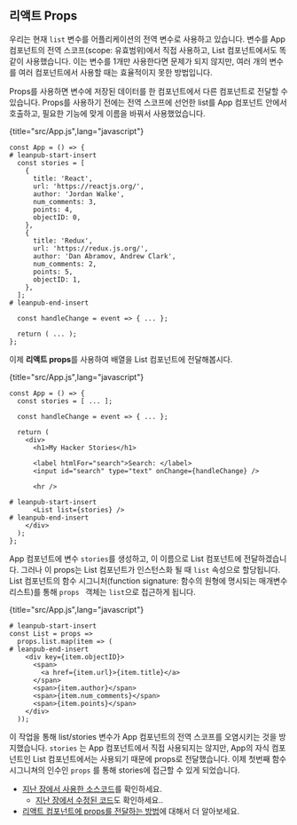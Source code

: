## 리액트 Props

우리는 현재 `list` 변수를 어플리케이션의 전역 변수로 사용하고 있습니다. 변수를 App 컴포넌트의 전역 스코프(scope: 유효범위)에서 직접 사용하고, List 컴포넌트에서도 똑같이 사용했습니다. 이는 변수를 1개만 사용한다면 문제가 되지 않지만, 여러 개의 변수를 여러 컴포넌트에서 사용할 때는 효율적이지 못한 방법입니다.

Props를 사용하면 변수에 저장된 데이터를 한 컴포넌트에서 다른 컴포넌트로 전달할 수 있습니다. Props를 사용하기 전에는 전역 스코프에 선언한 list를 App 컴포넌트 안에서 호출하고, 필요한 기능에 맞게 이름을 바꿔서 사용했었습니다.

{title="src/App.js",lang="javascript"}
~~~~~~~
const App = () => {
# leanpub-start-insert
  const stories = [
    {
      title: 'React',
      url: 'https://reactjs.org/',
      author: 'Jordan Walke',
      num_comments: 3,
      points: 4,
      objectID: 0,
    },
    {
      title: 'Redux',
      url: 'https://redux.js.org/',
      author: 'Dan Abramov, Andrew Clark',
      num_comments: 2,
      points: 5,
      objectID: 1,
    },
  ];
# leanpub-end-insert

  const handleChange = event => { ... };

  return ( ... );
};
~~~~~~~

이제 **리액트 props**를 사용하여 배열을 List 컴포넌트에 전달해봅시다.

{title="src/App.js",lang="javascript"}
~~~~~~~
const App = () => {
  const stories = [ ... ];

  const handleChange = event => { ... };

  return (
    <div>
      <h1>My Hacker Stories</h1>

      <label htmlFor="search">Search: </label>
      <input id="search" type="text" onChange={handleChange} />

      <hr />

# leanpub-start-insert
      <List list={stories} />
# leanpub-end-insert
    </div>
  );
};
~~~~~~~

App 컴포넌트에 변수 `stories`를 생성하고, 이 이름으로 List 컴포넌트에 전달하겠습니다. 그러나 이 props는 List 컴포넌트가 인스턴스화 될 때 `list` 속성으로 할당됩니다. List 컴포넌트의 함수 시그니처(function signature: 함수의 원형에 명시되는 매개변수 리스트)를 통해 `props ` 객체는 `list`으로 접근하게 됩니다.

{title="src/App.js",lang="javascript"}
~~~~~~~
# leanpub-start-insert
const List = props =>
  props.list.map(item => (
# leanpub-end-insert
    <div key={item.objectID}>
      <span>
        <a href={item.url}>{item.title}</a>
      </span>
      <span>{item.author}</span>
      <span>{item.num_comments}</span>
      <span>{item.points}</span>
    </div>
  ));
~~~~~~~

이 작업을 통해 list/stories 변수가 App 컴포넌트의 전역 스코프를 오염시키는 것을 방지했습니다. `stories` 는 App 컴포넌트에서 직접 사용되지는 않지만, App의 자식 컴포넌트인 List 컴포넌트에서는 사용되기 때문에 props로 전달했습니다. 이제 첫번째 함수 시그니쳐의 인수인 `props` 를 통해 stories에 접근할 수 있게 되었습니다.



* [지난 장에서 사용한 소스코드](https://codesandbox.io/s/github/the-road-to-learn-react/hacker-stories/tree/hs/React-Props)를 확인하세요.
  * [지난 장에서 수정된 코드](https://github.com/the-road-to-learn-react/hacker-stories/compare/hs/Handler-Function-in-JSX...hs/React-Props?expand=1)도 확인하세요..
* [리액트 컴포넌트에 props를 전달하는 방법](https://www.robinwieruch.de/react-pass-props-to-component)에 대해서 더 알아보세요.